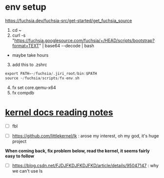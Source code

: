 # env setup
https://fuchsia.dev/fuchsia-src/get-started/get_fuchsia_source

1. cd ~
2. curl -s "https://fuchsia.googlesource.com/fuchsia/+/HEAD/scripts/bootstrap?format=TEXT" | base64 --decode | bash
  - maybe take hours

3. add this to .zshrc
```c
export PATH=~/fuchsia/.jiri_root/bin:$PATH
source ~/fuchsia/scripts/fx-env.sh
```
4. fx set core.qemu-x64
5. fx compdb


# [kernel docs reading notes](https://fuchsia.dev/fuchsia-src/concepts/kernel)

- [ ] fbl
- [ ] https://github.com/littlekernel/lk : arose my interest, oh my god, it's huge project



**When coming back, fix problem below, read the kernel, it seems fairly easy to follow**
- [ ] https://blog.csdn.net/FJDJFKDJFKDJFKD/article/details/95047147 : why we can't use ls
